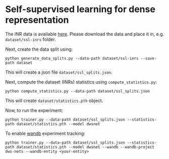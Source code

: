 # Self-supervised learning for dense representation

The INR data is available [here](https://www.dropbox.com/sh/56pakaxe58z29mq/AABtWNkRYroLYe_cE3c90DXVa?dl=0). Please download the data and place it in, e.g. `dataset/ssl-inrs` folder.

Next, create the data split using:

```shell
python generate_data_splits.py --data-path dataset/ssl-inrs --save-path dataset
```
This will create a json file `dataset/ssl_splits.json`.


Next, compute the dataset (INRs) statistics using `compute_statistics.py`:
```shell
python compute_statistics.py --data-path dataset/ssl_splits.json
```
This will create `dataset/statistics.pth` object.

Now, to run the experiment:

```shell
python trainer.py --data-path dataset/ssl_splits.json --statistics-path dataset/statistics.pth --model dwsnet
```

To enable [wandb](https://wandb.ai/site) experiment tracking:

```shell
python trainer.py --data-path dataset/ssl_splits.json --statistics-path dataset/statistics.pth --model dwsnet --wandb --wandb-project dws-nets --wandb-entity <your-entity>
```